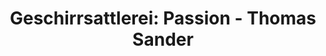 ---
title: "Geschirrsattlerei: Passion - Thomas Sander"
url: /berlin/geschirrsattlerei-passion-thomas-sander/
shop: Leder
---